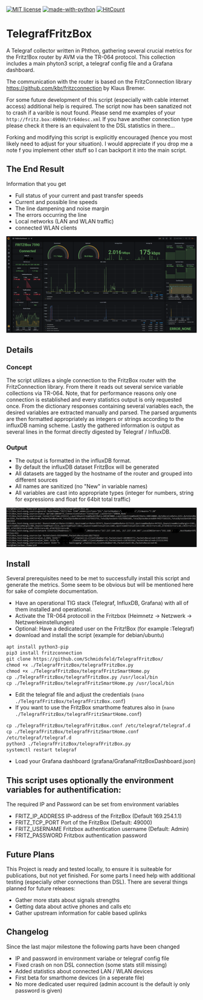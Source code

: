 [![MIT license](https://img.shields.io/github/license/Schmidsfeld/TelefrafFritzBox?color=blue)](https://opensource.org/licenses/MIT)
[![made-with-python](https://img.shields.io/badge/Python-3.7%2C%203.8-green)](https://www.python.org)
[![HitCount](http://hits.dwyl.com/Schmidsfeld/TelefrafFritzBox.svg)](http://hits.dwyl.com/Schmidsfeld/TelefrafFritzBox)

# TelegrafFritzBox
A Telegraf collector written in Phthon, gathering several crucial metrics for the Fritz!Box router by AVM via the TR-064 protocol. This collection includes a main phyton3 script, a telegraf config file and a Grafana dashboard.

The communication with the router is based on the FritzConnection library https://github.com/kbr/fritzconnection by Klaus Bremer.

For some future development of this script (especially with cable internet access) additional help is required. The script now has been sanatized not to crash if a varible is nout found. Please send me examples of your
`http://fritz.box:49000/tr64desc.xml`
If you have another connection type please check it there is an equivalent to the DSL statistics in there...

Forking and modifying this script is explicitly encouraged (hence you most likely need to adjust for your situation). I would appreciate if you drop me a note f you implement other stuff so I can backport it into the main script. 


## The End Result
Information that you get
* Full status of your current and past transfer speeds
* Current and possible line speeds
* The line dampening and noise margin
* The errors occurring the line
* Local networks (LAN and WLAN traffic)
* connected WLAN clients

![Grafana dashboard](doc/FritzBoxDashboard.png?raw=true)

## Details
### Concept
The script utilizes a single connection to the FritzBox router with the FritzConnection library. From there it reads out several service variable collections via TR-064. Note, that for performance reasons only one connection is established and every statistics output is only requested once. From the dictionary responses containing several variables each, the desired variables are extracted manually and parsed. The parsed arguments are then formatted appropriately as integers or strings according to the influxDB naming scheme. Lastly the gathered information is output as several lines in the format directly digested by Telegraf / InfluxDB.

### Output
* The output is formatted in the influxDB format. 
* By default the influxDB dataset FritzBox will be generated
* All datasets are tagged by the hostname of the router and grouped into different sources
* All names are sanitized (no "New" in variable names)
* All variables are cast into appropriate types (integer for numbers, string for expressions and float for 64bit total traffic)

![InfluxDB compatible output](doc/OutputScript.png?raw=true)

## Install
Several prerequisites need to be met to successfully install this script and generate the metrics. Some seem to be obvious but will be mentioned here for sake of complete documentation. 
* Have an operational TIG stack (Telegraf, InfluxDB, Grafana) with all of them installed and operational.
* Activate the TR-064 protocoll in the Fritzbox (Heimnetz -> Netzwerk -> Netzwerkeinstellungen)
* Optional: Have a dedicated user on the Fritz!Box (for example :Telegraf)
* download and install the script (example for debian/ubuntu)
```
apt install python3-pip
pip3 install fritzconnection
git clone https://github.com/Schmidsfeld/TelegrafFritzBox/
chmod +x ./TelegrafFritzBox/telegrafFritzBox.py
chmod +x ./TelegrafFritzBox/telegrafFritzSmartHome.py
cp ./TelegrafFritzBox/telegrafFritzBox.py /usr/local/bin
cp ./TelegrafFritzBox/telegrafFritzSmartHome.py /usr/local/bin
```
* Edit the telegraf file and adjust the credentials (`nano ./TelegrafFritzBox/telegrafFritzBox.conf`)
* If you want to use the FritzBox smarthome features also in (`nano ./TelegrafFritzBox/telegrafFritzSmartHome.conf`)
```
cp ./TelegrafFritzBox/telegrafFritzBox.conf /etc/telegraf/telegraf.d
cp ./TelegrafFritzBox/telegrafFritzSmartHome.conf /etc/telegraf/telegraf.d
python3 ./TelegrafFritzBox/telegrafFritzBox.py
systemctl restart telegraf
```
* Load your Grafana dashboard (grafana/GrafanaFritzBoxDashboard.json)

## This script uses optionally the environment variables for authentification:
The required IP and Password can be set from environment variables
* FRITZ_IP_ADDRESS  IP-address of the FritzBox (Default 169.254.1.1)
* FRITZ_TCP_PORT    Port of the FritzBox (Default: 49000)
* FRITZ_USERNAME    Fritzbox authentication username (Default: Admin)
* FRITZ_PASSWORD    Fritzbox authentication password

## Future Plans
This Project is ready and tested locally, to ensure it is suiteable for publications, but not yet finished. For some parts I need help with additional testing (especially other connections than DSL). There are several things planned for future releases:
* Gather more stats about signals strengths
* Getting data about active phones and calls etc
* Gather upstream information for cable based uplinks

## Changelog
Since the last major milestone the following parts have been changed
* IP and password in environment variabe or telegraf config file
* Fixed crash on non DSL connection (some stats still missing)
* Added statistics about connected LAN / WLAN devices
* First beta for smarthome devices (in a seperate file)
* No more dedicated user required (admin account is the default iy only password is given)
